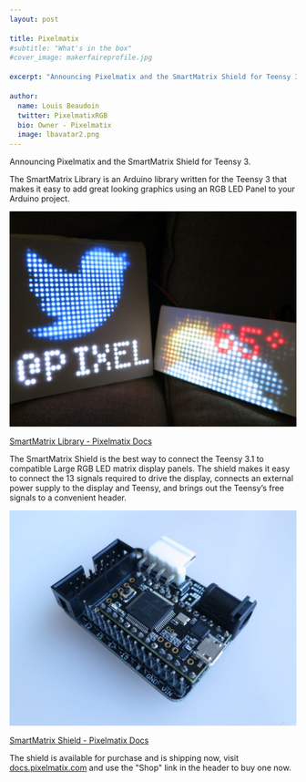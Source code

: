 ```yaml
---
layout: post

title: Pixelmatix
#subtitle: "What's in the box"
#cover_image: makerfaireprofile.jpg

excerpt: "Announcing Pixelmatix and the SmartMatrix Shield for Teensy 3"

author:
  name: Louis Beaudoin
  twitter: PixelmatixRGB
  bio: Owner - Pixelmatix
  image: lbavatar2.png
---
```


Announcing Pixelmatix and the SmartMatrix Shield for Teensy 3.  

The SmartMatrix Library is an Arduino library written for the Teensy 3 that makes it easy to add great looking graphics using an RGB LED Panel to your Arduino project.

![SmartMatrix Library](/images/makerfaireprofile.jpg)

[SmartMatrix Library - Pixelmatix Docs](http://docs.pixelmatix.com/SmartMatrix/)

The SmartMatrix Shield is the best way to connect the Teensy 3.1 to compatible Large RGB LED matrix display panels. The shield makes it easy to connect the 13 signals required to drive the display, connects an external power supply to the display and Teensy, and brings out the Teensy’s free signals to a convenient header.

![SmartMatrix Shield](/images/ProtoIsometric.jpg)

[SmartMatrix Shield - Pixelmatix Docs](http://docs.pixelmatix.com/SmartMatrix/shieldref.html)

The shield is available for purchase and is shipping now, visit [docs.pixelmatix.com](http://docs.pixelmatix.com/SmartMatrix/) and use the "Shop" link in the header to buy one now.
